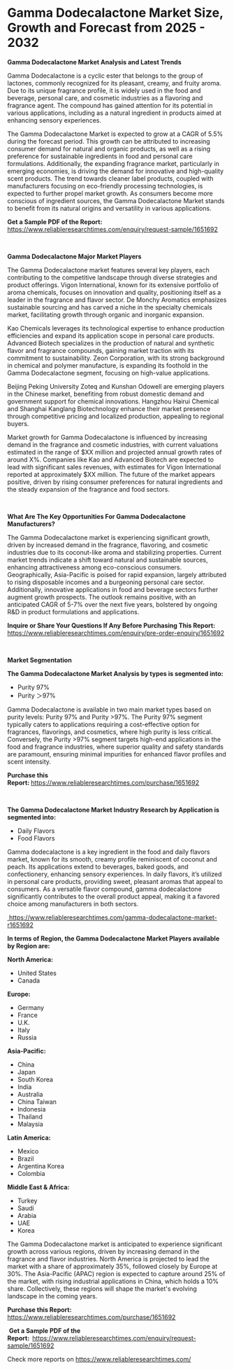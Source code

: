 <p><h1>Gamma Dodecalactone Market Size, Growth and Forecast from 2025 - 2032</h1></p><p><strong>Gamma Dodecalactone Market Analysis and Latest Trends</strong></p>
<p><p>Gamma Dodecalactone is a cyclic ester that belongs to the group of lactones, commonly recognized for its pleasant, creamy, and fruity aroma. Due to its unique fragrance profile, it is widely used in the food and beverage, personal care, and cosmetic industries as a flavoring and fragrance agent. The compound has gained attention for its potential in various applications, including as a natural ingredient in products aimed at enhancing sensory experiences.</p><p>The Gamma Dodecalactone Market is expected to grow at a CAGR of 5.5% during the forecast period. This growth can be attributed to increasing consumer demand for natural and organic products, as well as a rising preference for sustainable ingredients in food and personal care formulations. Additionally, the expanding fragrance market, particularly in emerging economies, is driving the demand for innovative and high-quality scent products. The trend towards cleaner label products, coupled with manufacturers focusing on eco-friendly processing technologies, is expected to further propel market growth. As consumers become more conscious of ingredient sources, the Gamma Dodecalactone Market stands to benefit from its natural origins and versatility in various applications.</p></p>
<p><strong>Get a Sample PDF of the Report:&nbsp;</strong> <a href="https://www.reliableresearchtimes.com/enquiry/request-sample/1651692?utm_campaign=3030&utm_medium=2&utm_source=Github&utm_content=ia&utm_term=31032025&utm_id=gamma-dodecalactone">https://www.reliableresearchtimes.com/enquiry/request-sample/1651692</a></p>
<p>&nbsp;</p>
<p><strong>Gamma Dodecalactone Major Market Players</strong></p>
<p><p>The Gamma Dodecalactone market features several key players, each contributing to the competitive landscape through diverse strategies and product offerings. Vigon International, known for its extensive portfolio of aroma chemicals, focuses on innovation and quality, positioning itself as a leader in the fragrance and flavor sector. De Monchy Aromatics emphasizes sustainable sourcing and has carved a niche in the specialty chemicals market, facilitating growth through organic and inorganic expansion.</p><p>Kao Chemicals leverages its technological expertise to enhance production efficiencies and expand its application scope in personal care products. Advanced Biotech specializes in the production of natural and synthetic flavor and fragrance compounds, gaining market traction with its commitment to sustainability. Zeon Corporation, with its strong background in chemical and polymer manufacture, is expanding its foothold in the Gamma Dodecalactone segment, focusing on high-value applications.</p><p>Beijing Peking University Zoteq and Kunshan Odowell are emerging players in the Chinese market, benefiting from robust domestic demand and government support for chemical innovations. Hangzhou Hairui Chemical and Shanghai Kanglang Biotechnology enhance their market presence through competitive pricing and localized production, appealing to regional buyers.</p><p>Market growth for Gamma Dodecalactone is influenced by increasing demand in the fragrance and cosmetic industries, with current valuations estimated in the range of $XX million and projected annual growth rates of around X%. Companies like Kao and Advanced Biotech are expected to lead with significant sales revenues, with estimates for Vigon International reported at approximately $XX million. The future of the market appears positive, driven by rising consumer preferences for natural ingredients and the steady expansion of the fragrance and food sectors.</p></p>
<p>&nbsp;</p>
<p><strong>What Are The Key Opportunities For Gamma Dodecalactone Manufacturers?</strong></p>
<p><p>The Gamma Dodecalactone market is experiencing significant growth, driven by increased demand in the fragrance, flavoring, and cosmetic industries due to its coconut-like aroma and stabilizing properties. Current market trends indicate a shift toward natural and sustainable sources, enhancing attractiveness among eco-conscious consumers. Geographically, Asia-Pacific is poised for rapid expansion, largely attributed to rising disposable incomes and a burgeoning personal care sector. Additionally, innovative applications in food and beverage sectors further augment growth prospects. The outlook remains positive, with an anticipated CAGR of 5-7% over the next five years, bolstered by ongoing R&D in product formulations and applications.</p></p>
<p><strong>Inquire or Share Your Questions If Any Before Purchasing This Report:</strong> <a href="https://www.reliableresearchtimes.com/enquiry/pre-order-enquiry/1651692?utm_campaign=3030&utm_medium=2&utm_source=Github&utm_content=ia&utm_term=31032025&utm_id=gamma-dodecalactone">https://www.reliableresearchtimes.com/enquiry/pre-order-enquiry/1651692</a></p>
<p>&nbsp;</p>
<p><strong>Market Segmentation</strong></p>
<p><strong>The Gamma Dodecalactone Market Analysis by types is segmented into:</strong></p>
<p><ul><li>Purity 97%</li><li>Purity ＞97%</li></ul></p>
<p><p>Gamma Dodecalactone is available in two main market types based on purity levels: Purity 97% and Purity >97%. The Purity 97% segment typically caters to applications requiring a cost-effective option for fragrances, flavorings, and cosmetics, where high purity is less critical. Conversely, the Purity >97% segment targets high-end applications in the food and fragrance industries, where superior quality and safety standards are paramount, ensuring minimal impurities for enhanced flavor profiles and scent intensity.</p></p>
<p><strong>Purchase this Report:&nbsp;</strong><a href="https://www.reliableresearchtimes.com/purchase/1651692?utm_campaign=3030&utm_medium=2&utm_source=Github&utm_content=ia&utm_term=31032025&utm_id=gamma-dodecalactone">https://www.reliableresearchtimes.com/purchase/1651692</a></p>
<p>&nbsp;</p>
<p><strong>The Gamma Dodecalactone Market Industry Research by Application is segmented into:</strong></p>
<p><ul><li>Daily Flavors</li><li>Food Flavors</li></ul></p>
<p><p>Gamma dodecalactone is a key ingredient in the food and daily flavors market, known for its smooth, creamy profile reminiscent of coconut and peach. Its applications extend to beverages, baked goods, and confectionery, enhancing sensory experiences. In daily flavors, it’s utilized in personal care products, providing sweet, pleasant aromas that appeal to consumers. As a versatile flavor compound, gamma dodecalactone significantly contributes to the overall product appeal, making it a favored choice among manufacturers in both sectors.</p></p>
<p><a href="https://www.reliableresearchtimes.com/gamma-dodecalactone-market-r1651692?utm_campaign=3030&utm_medium=2&utm_source=Github&utm_content=ia&utm_term=31032025&utm_id=gamma-dodecalactone">&nbsp;https://www.reliableresearchtimes.com/gamma-dodecalactone-market-r1651692</a></p>
<p><strong>In terms of Region, the Gamma Dodecalactone Market Players available by Region are:</strong></p>
<p>
    <p> <strong> North America: </strong>
        <ul>
            <li>United States</li>
            <li>Canada</li>
        </ul>
        </p> 
    <p> <strong> Europe: </strong>
        <ul>
            <li>Germany</li>
            <li>France</li>
            <li>U.K.</li>
            <li>Italy</li>
            <li>Russia</li>
        </ul>
        </p> 
    <p> <strong> Asia-Pacific: </strong>
        <ul>
            <li>China</li>
            <li>Japan</li>
            <li>South Korea</li>
            <li>India</li>
            <li>Australia</li>
            <li>China Taiwan</li>
            <li>Indonesia</li>
            <li>Thailand</li>
            <li>Malaysia</li>
        </ul>
        </p> 
    <p> <strong> Latin America: </strong>
        <ul>
            <li>Mexico</li>
            <li>Brazil</li>
            <li>Argentina Korea</li>
            <li>Colombia</li>
        </ul>
        </p> 
    <p> <strong> Middle East & Africa: </strong>
        <ul>
            <li>Turkey</li>
            <li>Saudi</li>
            <li>Arabia</li>
            <li>UAE</li>
            <li>Korea</li>
        </ul>
    </p>
    </p>
<p><p>The Gamma Dodecalactone market is anticipated to experience significant growth across various regions, driven by increasing demand in the fragrance and flavor industries. North America is projected to lead the market with a share of approximately 35%, followed closely by Europe at 30%. The Asia-Pacific (APAC) region is expected to capture around 25% of the market, with rising industrial applications in China, which holds a 10% share. Collectively, these regions will shape the market's evolving landscape in the coming years.</p></p>
<p><strong>Purchase this Report: </strong><a href="https://www.reliableresearchtimes.com/purchase/1651692?utm_campaign=3030&utm_medium=2&utm_source=Github&utm_content=ia&utm_term=31032025&utm_id=gamma-dodecalactone">https://www.reliableresearchtimes.com/purchase/1651692</a></p>
<p>&nbsp;<strong>Get a Sample PDF of the Report:&nbsp;&nbsp;</strong><a href="https://www.reliableresearchtimes.com/enquiry/request-sample/1651692?utm_campaign=3030&utm_medium=2&utm_source=Github&utm_content=ia&utm_term=31032025&utm_id=gamma-dodecalactone">https://www.reliableresearchtimes.com/enquiry/request-sample/1651692</a></p>
<p><strong></strong></p>
<p>Check more reports on <a href="https://www.reliableresearchtimes.com/?utm_campaign=3030&utm_medium=2&utm_source=Github&utm_content=ia&utm_term=31032025&utm_id=gamma-dodecalactone">https://www.reliableresearchtimes.com/</a></p>